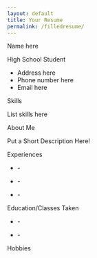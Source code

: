 ```yaml
---
layout: default
title: Your Resume
permalink: /filledresume/
---
```


<body class="light">
<html lang="en">
<head>
    <meta charset="UTF-8">
    <meta name="viewport" content="width=device-width, initial-scale=1.0">
    <title>Resume</title>
</head>
<div class="resume">
        <div class="resume_left">
            <div class="resume_content">
                <div class="resume_item resume_info">
                    <div class="title">
                        <p class="bold" id="name">Name here</p>
                        <p class="regular">High School Student</p>
                    </div>
                    <ul>
                        <li>
                            <div class="data" id="address">Address here</div>
                        </li>
                        <li>
                            <div class="data" id="phone">Phone number here</div>
                        </li>
                        <li>
                            <div class="data" id="email">Email here</div>
                        </li>
                    </ul>
                </div>
                <div class="resume_item resume_skills">
                    <div class="title">
                        <p class="bold">Skills</p>
                    </div>
                    <div class="regular" id="skills">List skills here</div>
                </div>
            </div>
        </div>
        <div class="resume_right">
            <div class="resume_item resume_about">
                <div class="title">
                    <p class="bold">About Me</p>
                </div>
                <p id="personaldesc" class="info_2">Put a Short Description Here!</p>
            </div>
            <div class="resume_item resume_work">
                <div class="title">
                    <p class="bold">Experiences</p>
                </div>
                <ul>
                    <li>
                        <div class="date"><span id="date1_1"></span> - <span id="date1_1b"></span></div>
                        <div class="info">
                            <p class="semi-bold" id="title1"></p>
                            <p id="desc1"></p>
                        </div>
                    </li>
                    <li>
                        <div class="date"><span id="date1_2"></span> - <span id="date1_2b"></span></div>
                        <div class="info">
                            <p class="semi-bold" id="title2"></p>
                            <p id="desc2"></p>
                        </div>
                    </li>
                    <li>
                        <div class="date"><span id="date1_3"></span> - <span id="date1_3b"></span></div>
                        <div class="info">
                            <p class="semi-bold" id="title3"></p>
                            <p id="desc3"></p>
                        </div>
                    </li>
                </ul>
            </div>
            <div class="resume_item resume_education">
                <div class="title">
                    <p class="bold">Education/Classes Taken</p>
                </div>
                <ul>
                    <li>
                        <div class="date"><span id="date1_4"></span> - <span id="date1_4b"></span></div>
                        <div class="info">
                            <p class="semi-bold" id="title4"></p>
                            <p id="desc4"></p>
                        </div>
                    </li>
                    <li>
                        <div class="date"><span id="date1_5"></span> - <span id="date1_5b"></span></div>
                        <div class="info">
                            <p class="semi-bold" id="title5"></p>
                            <p id="desc5"></p>
                        </div>
                    </li>
                </ul>
            </div>
            <div class="resume_item resume_about">
                <div class="title">
                    <p class="bold">Hobbies</p>
                </div>
                <div class="info_2" id="hobbies"></div>
            </div>
        </div>
    </div>
<script src="{{site.baseurl}}/assets/js/filled-resume.js"></script>
<script>
 window.onload = (event) => {
      console.log("Page is fully loaded");
      let DarkMode = localStorage.getItem('DarkMode');
      DarkMode = (DarkMode === 'true'); // Convert to boolean
      console.log(DarkMode);
      if (DarkMode) {
        document.body.classList.add('dark');
        document.body.classList.remove('light');
      } else {
        document.body.classList.add('light');
        document.body.classList.remove('dark');
      }
    };
</script>
</html>